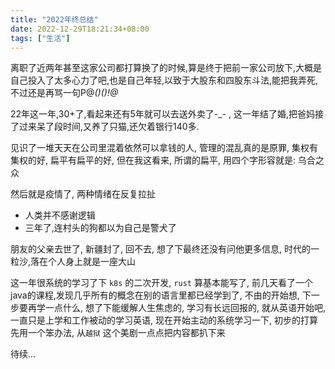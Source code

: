 ```yaml
---
title: "2022年终总结"
date: 2022-12-29T18:21:34+08:00
tags: ["生活"]
---
```


离职了近两年甚至这家公司都打算换了的时候,算是终于把前一家公司放下,大概是自己投入了太多心力了吧,也是自己年轻,以致于大股东和四股东斗法,能把我弄死,不过还是再骂一句P@*()$%_)!@#*$()!@*

22年这一年,30+了,看起来还有5年就可以去送外卖了-_-  , 这一年结了婚,把爸妈接了过来呆了段时间,又养了只猫,还欠着银行140多. 

见识了一堆天天在公司里混着依然可以拿钱的人, 管理的混乱真的是原罪, 集权有集权的好, 扁平有扁平的好, 但在我这看来, 所谓的扁平, 用四个字形容就是: 乌合之众 

然后就是疫情了, 两种情绪在反复拉扯

- 人类并不感谢逻辑 
- 三年了,连村头的狗都以为自己是警犬了

朋友的父亲去世了, 新疆封了, 回不去, 想了下最终还没有问他更多信息, 时代的一粒沙,落在个人身上就是一座大山

这一年很系统的学习了下 `k8s` 的二次开发, `rust` 算基本能写了, 前几天看了一个java的课程,发现几乎所有的概念在别的语言里都已经学到了, 不由的开始想, 下一步要再学一点什么, 想了下能缓解人生焦虑的, 学习有长远回报的, 就从英语开始吧, 一直只是上学和工作被动的学习英语, 现在开始主动的系统学习一下, 初步的打算先用一个笨办法, 从`越狱` 这个美剧一点点把内容都扒下来

待续...
